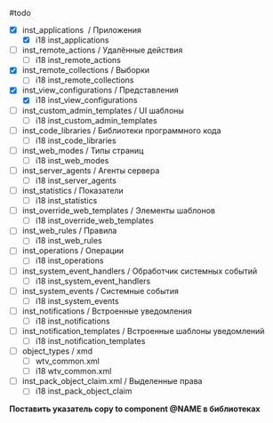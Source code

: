#todo

- [x] inst_applications  / Приложения
	- [x] i18 inst_applications
- [ ] inst_remote_actions / Удалённые действия
	- [ ] i18 inst_remote_actions
- [x] inst_remote_collections / Выборки
	- [ ] i18 inst_remote_collections
- [x] inst_view_configurations / Представления
	- [x] i18 inst_view_configurations
- [ ] inst_custom_admin_templates / UI шаблоны
	- [ ] i18 inst_custom_admin_templates
- [ ] inst_code_libraries / Библиотеки программного кода
	- [ ] i18 inst_code_libraries
- [ ] inst_web_modes / Типы страниц
	- [ ] i18 inst_web_modes
- [ ] inst_server_agents / Агенты сервера
	- [ ] i18 inst_server_agents
- [ ] inst_statistics / Показатели
	- [ ] i18 inst_statistics
- [ ] inst_override_web_templates / Элементы шаблонов
	- [ ] i18 inst_override_web_templates
- [ ] inst_web_rules / Правила
	- [ ] i18 inst_web_rules
- [ ] inst_operations / Операции
	- [ ] i18 inst_operations
- [ ] inst_system_event_handlers / Обработчик системных событий
	- [ ] i18 inst_system_event_handlers
- [ ] inst_system_events / Системные события
	- [ ] i18 inst_system_events
- [ ] inst_notifications / Встроенные уведомления
	- [ ] i18 inst_notifications
- [ ] inst_notification_templates / Встроенные шаблоны уведомлений
	- [ ] i18 inst_notification_templates
- [ ] object_types / xmd
	- [ ] wtv_common.xml
	- [ ] i18 wtv_common.xml
- [ ] inst_pack_object_claim.xml / Выделенные права
	- [ ] i18 inst_pack_object_claim

**Поставить указатель copy to component @NAME в библиотеках**
